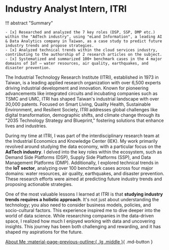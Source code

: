 # Industry Analyst Intern, ITRI

!!! abstract "Summary"

    - [x] Researched and analyzed the 7 key roles (DSP, SSP, DMP etc.) within the "AdTech industry", using "eLand Information", a leading AI & Data Analytics company in Taiwan, as a case study to predict future industry trends and propose strategies.
    - [x] Analyzed technical trends within the cloud services industry, contributing to the authorship of 2 research articles on the subject.
    - [x] Systematized and summarized 100+ benchmark cases in the 4 major domains of IoT – water resources, air quality, earthquakes, and disaster prevention.


The Industrial Technology Research Institute (ITRI), established in 1973 in Taiwan, is a leading applied research organization with over 6,500 experts driving industrial development and innovation. Known for pioneering advancements like integrated circuits and incubating companies such as TSMC and UMC, ITRI has shaped Taiwan's industrial landscape with over 30,000 patents. Focused on Smart Living, Quality Health, Sustainable Environment, and Resilient Society, ITRI addresses global challenges like digital transformation, demographic shifts, and climate change through its "2035 Technology Strategy and Blueprint," fostering solutions that enhance lives and industries.

During my time at ITRI, I was part of the interdisciplinary research team at the Industrial Economics and Knowledge Center (IEK). My work primarily revolved around studying the data economy, with a particular focus on the **AdTech industry**. I delved into the key roles within the ecosystem, such as Demand Side Platforms (DSP), Supply Side Platforms (SSP), and Data Management Platforms (DMP). Additionally, I explored technical trends in the **IoT sector**, analyzing over 100 benchmark cases across four major domains: water resources, air quality, earthquakes, and disaster prevention. These research efforts were aimed at predicting future industry trends and proposing actionable strategies.

One of the most valuable lessons I learned at ITRI is that **studying industry trends requires a holistic approach**. It's not just about understanding the technology; you also need to consider business models, policies, and socio-cultural factors. This experience inspired me to dive deeper into the world of data science. While researching companies in the data-driven space, I realized how much I enjoyed working with data and uncovering insights. This journey has been both challenging and rewarding, and it has shaped my aspirations for the future.

[About Me :material-page-previous-outline:{ .lg .middle }](../../index.md){ .md-button }